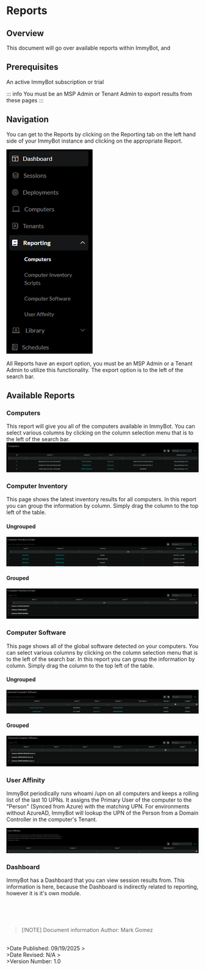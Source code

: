 <!-- How To Template -->
# Reports

## Overview
This document will go over available reports within ImmyBot, and

## Prerequisites
An active ImmyBot subscription or trial

::: info
You must be an MSP Admin or Tenant Admin to export results from these pages
:::

## Navigation
You can get to the Reports by clicking on the Reporting tab on the left hand side of your ImmyBot instance and clicking on the appropriate Report.

![alt text](reportingNavigation.png)

All Reports have an export option, you must be an MSP Admin or a Tenant Admin to utilize this functionality. The export option is to the left of the search bar.



## Available Reports

### Computers
This report will give you all of the computers available in ImmyBot. You can select various columns by clicking on the column selection menu that is to the left of the search bar.
![alt text](computers-report.png)

### Computer Inventory
This page shows the latest inventory results for all computers. In this report you can group the information by column. Simply drag the column to the top left of the table.

#### Ungrouped
![alt text](CIS-ungrouped.png)

#### Grouped
![alt text](CIS-Grouped.png)

### Computer Software
This page shows all of the global software detected on your computers. You can select various columns by clicking on the column selection menu that is to the left of the search bar. In this report you can group the information by column. Simply drag the column to the top left of the table.

#### Ungrouped
![alt text](DCS-Ungrouped.png)

#### Grouped
![alt text](DCS-Grouped.png)


### User Affinity
ImmyBot periodically runs whoami /upn on all computers and keeps a rolling list of the last 10 UPNs. It assigns the Primary User of the computer to the "Person" (Synced from Azure) with the matching UPN. For environments without AzureAD, ImmyBot will lookup the UPN of the Person from a Domain Controller in the computer's Tenant.

![alt text](UserAffinity.png)

### Dashboard
ImmyBot has a Dashboard that you can view session results from. This information is here, because the Dashboard is indirectly related to reporting, however it is it's own module.

<br><br><br>
>[!NOTE] Document information
>Author: Mark Gomez
<br>
>Date Published: 09/19/2025
><br>
>Date Revised: N/A
><br>
>Version Number: 1.0
